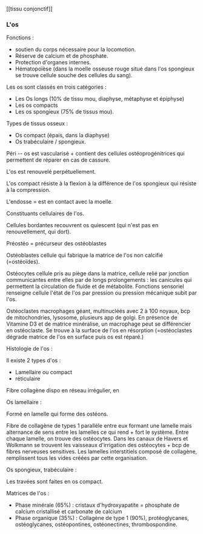 [[tissu conjonctif]]
### L'os

Fonctions :

* soutien du corps nécessaire pour la locomotion.
* Réserve de calcium et de phosphate.
* Protection d'organes internes.
* Hématopoïèse (dans la moelle osseuse rouge situé dans l'os spongieux se trouve cellule souche des cellules du sang).

Les os sont classés en trois catégories :

* Les Os longs (10% de tissu mou, diaphyse, métaphyse et épiphyse)
* Les os compacts
* Les os spongieux (75% de tissus mou).

Types de tissus osseux :

* Os compact (épais, dans la diaphyse)
* Os trabéculaire / spongieux.

Péri -- os est vascularisé + contient des cellules ostéoprogénitrices qui permettent de réparer en cas de cassure.

L'os est renouvelé perpétuellement.

L'os compact résiste à la flexion à la différence de l'os spongieux qui résiste à la compression.

L'endosse = est en contact avec la moelle.

Constituants cellulaires de l'os.

Cellules bordantes recouvrent os quiescent (qui n'est pas en renouvellement, qui dort).

Préostéo = précurseur des ostéoblastes

Ostéoblastes cellule qui fabrique la matrice de l'os non calcifié (=ostéoïdes).

Ostéocytes cellule pris au piège dans la matrice, cellule relié par jonction communicantes entre elles par de longs prolongements : les canicules qui permettent la circulation de fluide et de métabolite.
Fonctions sensoriel renseigne cellule l'état de l'os par pression ou pression mécanique subit par l'os.

Ostéoclastes macrophages géant, multinucléés avec 2 à 100 noyaux, bcp de mitochondries, lysosome, plusieurs app de golgi. En présence de Vitamine D3 et de matrice minéralise, un macrophage peut se différencier en ostéoclaste. Se trouve à la surface de l'os en résorption (=ostéoclastes dégrade matrice de l'os en surface puis os est réparé.)

Histologie de l'os :

Il existe 2 types d'os :

* Lamellaire ou compact
* réticulaire

Fibre collagène dispo en réseau irrégulier, en

Os lamellaire :

Formé en lamelle qui forme des ostéons.

Fibre de collagène de types 1 parallèle entre eux formant une lamelle mais alternance de sens entre les lamelles ce qui rend + fort le système. Entre chaque lamelle, on trouve des ostéocytes. Dans les canaux de Havers et Wolkmann se trouvent les vaisseaux d'irrigation des ostéocytes + bcp de fibres nerveuses sensitives. Les lamelles interstitiels composé de collagène, remplissent tous les vides créées par cette organisation.

Os spongieux, trabéculaire :

Les travées sont faites en os compact.

Matrices de l'os :

* Phase minérale (65%) : cristaux d'hydroxyapatite = phosphate de calcium cristallisé et carbonate de calcium
* Phase organique (35%) : Collagène de type 1 (90%), protéoglycanes, ostéoglycanes, ostéopontines, ostéonectines, thrombospondine.